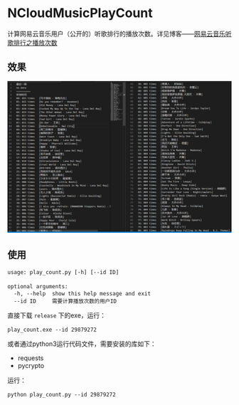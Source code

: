 # NCloudMusicPlayCount

计算网易云音乐用户（公开的）听歌排行的播放次数。详见博客——[网易云音乐听歌排行之播放次数](https://wwwpf.github.io/2018/10/10/%E7%BD%91%E6%98%93%E4%BA%91%E9%9F%B3%E4%B9%90%E5%90%AC%E6%AD%8C%E6%8E%92%E8%A1%8C%E4%B9%8B%E6%92%AD%E6%94%BE%E6%AC%A1%E6%95%B0/)

## 效果

![](pics/play_count.png)

## 使用

```text
usage: play_count.py [-h] [--id ID]

optional arguments:
  -h, --help  show this help message and exit
  --id ID     需要计算播放次数的用户ID
```

直接下载 `release` 下的exe，运行：

```shell
play_count.exe --id 29879272
```

或者通过python3运行代码文件，需要安装的库如下：

- requests
- pycrypto

运行：

```shell
python play_count.py --id 29879272
```